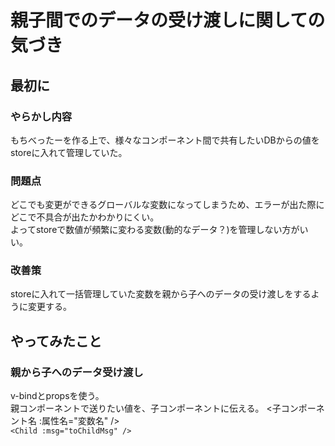 
# 親子間でのデータの受け渡しに関しての気づき

## 最初に

### やらかし内容
もちべったーを作る上で、様々なコンポーネント間で共有したいDBからの値をstoreに入れて管理していた。

### 問題点
どこでも変更ができるグローバルな変数になってしまうため、エラーが出た際にどこで不具合が出たかわかりにくい。  
よってstoreで数値が頻繁に変わる変数(動的なデータ？)を管理しない方がいい。

### 改善策
storeに入れて一括管理していた変数を親から子へのデータの受け渡しをするように変更する。  

## やってみたこと

### 親から子へのデータ受け渡し
v-bindとpropsを使う。  
親コンポーネントで送りたい値を、子コンポーネントに伝える。 
 <子コンポーネント名 :属性名="変数名" />   
```<Child :msg="toChildMsg" />```
